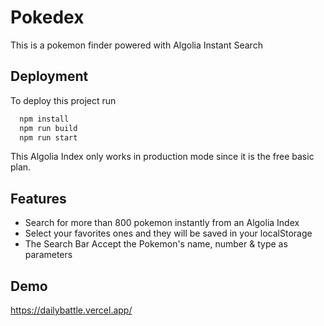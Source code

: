 # Pokedex

This is a pokemon finder powered with Algolia Instant Search



## Deployment

To deploy this project run

```bash
  npm install
  npm run build
  npm run start
```

This Algolia Index only works in production mode since it is the free basic plan.

## Features

- Search for more than 800 pokemon instantly from an Algolia Index
- Select your favorites ones and they will be saved in your localStorage
- The Search Bar Accept the Pokemon's name, number & type as parameters  


## Demo

https://dailybattle.vercel.app/
